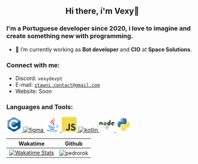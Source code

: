 <h2 align="center">Hi there, i'm Vexy👋</h2>


<h3>I'm a Portuguese developer since 2020, i love to imagine and create something new with programming.</h3>

- 🤖 I’m currently working as **Bot developer** and **CIO** at **Space Solutions**.


<h3 align="left">Connect with me:</h3>
<p align="left">
  
  - Discord: `vexydevpt`
  - E-mail: [`stawni.contact@gmail.com`](mailto:stawni.contact@gmail.com)
  - Website: Soon


<h3 align="left">Languages and Tools:</h3>
<p align="left"> <a href="https://www.cprogramming.com/" target="_blank" rel="noreferrer"> <img src="https://raw.githubusercontent.com/devicons/devicon/master/icons/c/c-original.svg" alt="c" width="40" height="40"/> </a> <a href="https://www.figma.com/" target="_blank" rel="noreferrer"> <img src="https://www.vectorlogo.zone/logos/figma/figma-icon.svg" alt="figma" width="40" height="40"/> </a> <a href="https://www.java.com" target="_blank" rel="noreferrer"> <img src="https://raw.githubusercontent.com/devicons/devicon/master/icons/java/java-original.svg" alt="java" width="40" height="40"/> </a> <a href="https://developer.mozilla.org/en-US/docs/Web/JavaScript" target="_blank" rel="noreferrer"> <img src="https://raw.githubusercontent.com/devicons/devicon/master/icons/javascript/javascript-original.svg" alt="javascript" width="40" height="40"/> </a> <a href="https://kotlinlang.org" target="_blank" rel="noreferrer"> <img src="https://www.vectorlogo.zone/logos/kotlinlang/kotlinlang-icon.svg" alt="kotlin" width="40" height="40"/> </a> <a href="https://nodejs.org" target="_blank" rel="noreferrer"> <img src="https://raw.githubusercontent.com/devicons/devicon/master/icons/nodejs/nodejs-original-wordmark.svg" alt="nodejs" width="40" height="40"/> </a> <a href="https://www.python.org" target="_blank" rel="noreferrer"> <img src="https://raw.githubusercontent.com/devicons/devicon/master/icons/python/python-original.svg" alt="python" width="40" height="40"/> </a> </p>

| Wakatime | Github |
| --- | --- |
| [![Wakatime Stats](https://github-readme-stats.vercel.app/api/wakatime?username=VexyPT&show_icons=true&layout=compact&theme=tokyonight&langs_count=10)](https://github.com/VexyPT) | <img align="center" src="https://github-readme-stats-sigma-five.vercel.app/api?username=VexyPT&theme=tokyonight&show_icons=true&locale=en&count_private=true" alt="pedrorok" />
